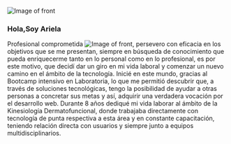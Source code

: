 
   ![Image of front](https://i.ibb.co/4KMwqY3/front2-0.png)
                                           
                                           
### Hola,Soy Ariela 

Profesional comprometida ![Image of front](https://gccproyectos.com/wp-content/uploads/2018/02/gcc-iconos-compromiso-300x300.png), persevero con eficacia en los objetivos que se me presentan, siempre en búsqueda de conocimiento que pueda enriquecerme tanto en lo personal como en lo profesional, es por este motivo, que decidí dar un giro en mi vida laboral y comenzar un nuevo camino en el ámbito de la tecnología.
Inicié en este mundo, gracias al Bootcamp intensivo en Laboratoria, lo que me permitió descubrir que, a través de soluciones tecnológicas, tengo la posibilidad de ayudar a otras personas a concretar sus metas y así, adquirir una verdadera vocación por el desarrollo web.
Durante 8 años dediqué mi vida laborar al ámbito de la Kinesiología Dermatofuncional, donde trabajaba directamente con tecnología de punta respectiva a esta área y en constante capacitación, teniendo relación directa con usuarios y siempre junto a equipos multidisciplinarios.

<!--
**arielatolosasilva/arielatolosasilva** is a ✨ _special_ ✨ repository because its `README.md` (this file) appears on your GitHub profile.

Here are some ideas to get you started:

- 🔭 I’m currently working on ...
- 🌱 I’m currently learning ...
- 👯 I’m looking to collaborate on ...
- 🤔 I’m looking for help with ...
- 💬 Ask me about ...
- 📫 How to reach me: ...
- 😄 Pronouns: ...
- ⚡ Fun fact: ...
-->
